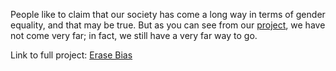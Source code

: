 

People like to claim that our society has come a long way in terms of gender equality, and that may be true. But as you can see from our [project](https://swethagkrish.shinyapps.io/TechCompRep/), we have not come very far; in fact, we still have a very far way to go.

Link to full project: [Erase Bias](genderdiversityinfo.webnode.com) 
